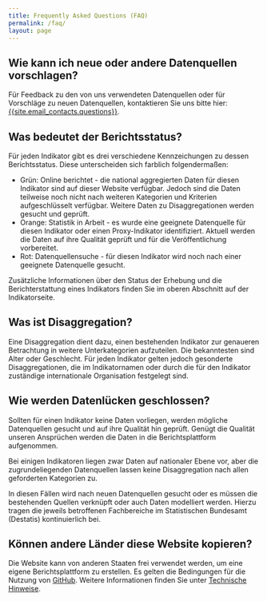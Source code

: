 ```yaml
---
title: Frequently Asked Questions (FAQ)
permalink: /faq/
layout: page
---
```


## Wie kann ich neue oder andere Datenquellen vorschlagen?
Für Feedback zu den von uns verwendeten Datenquellen oder für Vorschläge zu neuen Datenquellen, kontaktieren Sie uns bitte hier: <a href="mailto:{{site.email_contacts.questions}}">{{site.email_contacts.questions}}</a>.

## Was bedeutet der Berichtsstatus?
Für jeden Indikator gibt es drei verschiedene Kennzeichungen zu dessen Berichtsstatus. Diese unterscheiden sich farblich folgendermaßen:

* Grün: Online berichtet - die national aggregierten Daten für diesen Indikator sind auf dieser Website verfügbar. Jedoch sind die Daten teilweise noch nicht nach weiteren Kategorien und Kriterien aufgeschlüsselt verfügbar. Weitere Daten zu Disaggregationen werden gesucht und geprüft.
* Orange: Statistik in Arbeit - es wurde eine geeignete Datenquelle für diesen Indikator oder einen Proxy-Indikator  identifiziert. Aktuell werden die Daten auf ihre Qualität geprüft und für die Veröffentlichung vorbereitet.
* Rot: Datenquellensuche - für diesen Indikator wird noch nach einer geeignete Datenquelle gesucht.

Zusätzliche Informationen über den Status der Erhebung und die Berichterstattung eines Indikators finden Sie im oberen Abschnitt auf der Indikatorseite.

## Was ist Disaggregation?
Eine Disaggregation dient dazu, einen bestehenden Indikator zur genaueren Betrachtung in weitere Unterkategorien aufzuteilen. Die bekanntesten sind Alter oder Geschlecht. Für jeden Indikator gelten jedoch gesonderte Disaggregationen, die im Indikatornamen oder durch die für den Indikator zuständige internationale Organisation festgelegt sind.

## Wie werden Datenlücken geschlossen?
Sollten für einen Indikator keine Daten vorliegen, werden mögliche Datenquellen gesucht und auf ihre Qualität hin geprüft. Genügt die Qualität unseren Ansprüchen werden die Daten in die Berichtsplattform aufgenommen.

Bei einigen Indikatoren liegen zwar Daten auf nationaler Ebene vor, aber die zugrundeliegenden Datenquellen lassen keine Disaggregation nach allen geforderten Kategorien zu.

In diesen Fällen wird nach neuen Datenquellen gesucht oder es müssen die bestehenden Quellen verknüpft oder auch Daten modelliert werden. Hierzu tragen die jeweils betroffenen Fachbereiche im Statistischen Bundesamt (Destatis) kontinuierlich bei.


## Können andere Länder diese Website kopieren?
Die Website kann von anderen Staaten frei verwendet werden, um eine eigene Berichtsplattform zu erstellen. Es gelten die Bedingungen für die Nutzung von [GitHub](https://github.com/). Weitere Informationen finden Sie unter [Technische Hinweise](https://g205sdgs.github.io/sdg-indicators/guidance/).
